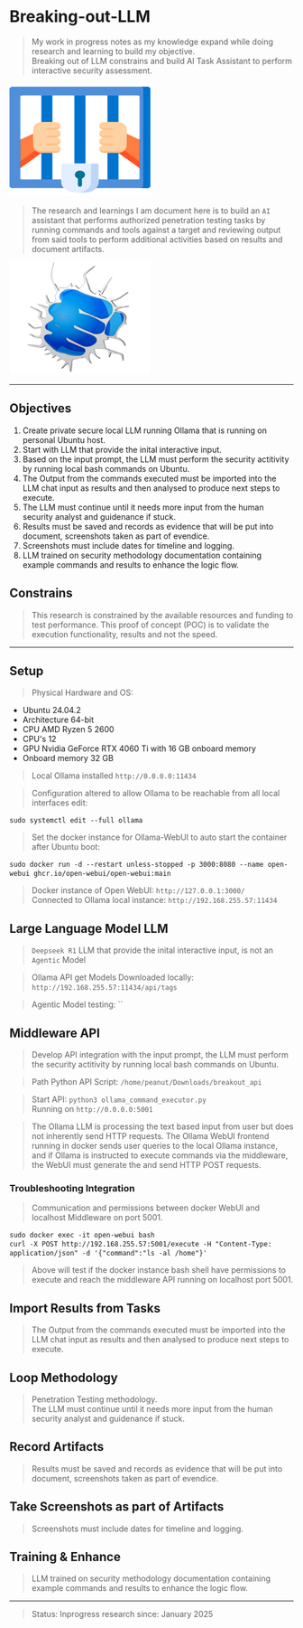 # Breaking-out-LLM  

>My work in progress notes as my knowledge expand while doing research and learning to build my objective.  
>Breaking out of LLM constrains and build AI Task Assistant to perform interactive security assessment.  
  
<img src="/images/jail.png" width=250 height=200>

>The research and learnings I am document here is to build an `AI` assistant that performs authorized penetration testing tasks by running commands and tools against a target and reviewing output from said tools to perform additional activities based on results and document artifacts.  

<img src="/images/break-glass.png" width=250 height=200>

----  

## Objectives  

1. Create private secure local LLM running Ollama that is running on personal Ubuntu host.  
2. Start with LLM that provide the inital interactive input.  
3. Based on the input prompt, the LLM must perform the security actitivity by running local bash commands on Ubuntu.
4. The Output from the commands executed must be imported into the LLM chat input as results and then analysed to produce next steps to execute.
5. The LLM must continue until it needs more input from the human security analyst and guidenance if stuck.
6. Results must be saved and records as evidence that will be put into document, screenshots taken as part of evendice. 
7. Screenshots must include dates for timeline and logging.
8. LLM trained on security methodology documentation containing example commands and results to enhance the logic flow.  

## Constrains  

>This research is constrained by the available resources and funding to test performance.
>This proof of concept (POC) is to validate the execution functionality, results and not the speed.  

----  

## Setup  

>Physical Hardware and OS:  

- Ubuntu 24.04.2
- Architecture 64-bit
- CPU AMD Ryzen 5 2600 
- CPU's 12
- GPU Nvidia GeForce RTX 4060 Ti with 16 GB onboard memory 
- Onboard memory 32 GB 

>Local Ollama installed `http://0.0.0.0:11434`  

>Configuration altered to allow Ollama to be reachable from all local interfaces edit:  

```
sudo systemctl edit --full ollama
```  

>Set the docker instance for Ollama-WebUI to auto start the container after Ubuntu boot:  

```
sudo docker run -d --restart unless-stopped -p 3000:8080 --name open-webui ghcr.io/open-webui/open-webui:main
```  

>Docker instance of Open WebUI: `http://127.0.0.1:3000/`  
>Connected to Ollama local instance: `http://192.168.255.57:11434`  

## Large Language Model LLM  

>`Deepseek R1` LLM that provide the inital interactive input, is not an `Agentic` Model  

>Ollama API get Models Downloaded locally: `http://192.168.255.57:11434/api/tags`  

>Agentic Model testing: ``  

## Middleware API  

>Develop API integration with the input prompt, the LLM must perform the security actitivity by running local bash commands on Ubuntu.  

>Path Python API Script: `/home/peanut/Downloads/breakout_api`  

>Start API: `python3 ollama_command_executor.py`  
>Running on `http://0.0.0.0:5001`  

>The Ollama LLM is processing the text based input from user but does not inherently send HTTP requests.
>The Ollama WebUI frontend running in docker sends user queries to the local Ollama instance,  
>and if Ollama is instructed to execute commands via the middleware, the WebUI must generate the and send HTTP POST requests.  

### Troubleshooting Integration  

>Communication and permissions between docker WebUI and localhost Middleware on port 5001.  

```
sudo docker exec -it open-webui bash
curl -X POST http://192.168.255.57:5001/execute -H "Content-Type: application/json" -d '{"command":"ls -al /home"}'
```  

>Above will test if the docker instance bash shell have permissions to execute and reach the middleware API running on localhost port 5001.  


## Import Results from Tasks  

>The Output from the commands executed must be imported into the LLM chat input as results and then analysed to produce next steps to execute.  

## Loop Methodology  

>Penetration Testing methodology.  
>The LLM must continue until it needs more input from the human security analyst and guidenance if stuck.  

## Record Artifacts  

>Results must be saved and records as evidence that will be put into document, screenshots taken as part of evendice.  

## Take Screenshots as part of Artifacts  

>Screenshots must include dates for timeline and logging.  

## Training & Enhance  

>LLM trained on security methodology documentation containing example commands and results to enhance the logic flow.  

----  

>Status: Inprogress research since: January 2025  
  